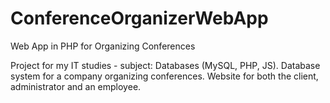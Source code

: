 # ConferenceOrganizerWebApp
Web App in PHP for Organizing Conferences

Project for my IT studies - subject: Databases (MySQL, PHP, JS).
Database system for a company organizing conferences. Website for both the client, administrator and an employee.
